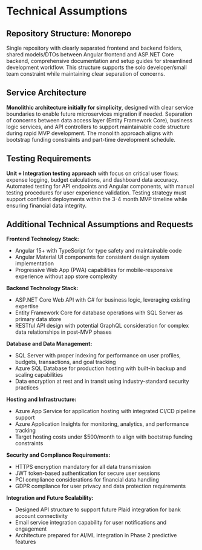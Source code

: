 # Technical Assumptions

## Repository Structure: Monorepo
Single repository with clearly separated frontend and backend folders, shared models/DTOs between Angular frontend and ASP.NET Core backend, comprehensive documentation and setup guides for streamlined development workflow. This structure supports the solo developer/small team constraint while maintaining clear separation of concerns.

## Service Architecture
**Monolithic architecture initially for simplicity**, designed with clear service boundaries to enable future microservices migration if needed. Separation of concerns between data access layer (Entity Framework Core), business logic services, and API controllers to support maintainable code structure during rapid MVP development. The monolith approach aligns with bootstrap funding constraints and part-time development schedule.

## Testing Requirements
**Unit + Integration testing approach** with focus on critical user flows: expense logging, budget calculations, and dashboard data accuracy. Automated testing for API endpoints and Angular components, with manual testing procedures for user experience validation. Testing strategy must support confident deployments within the 3-4 month MVP timeline while ensuring financial data integrity.

## Additional Technical Assumptions and Requests

**Frontend Technology Stack:**
- Angular 15+ with TypeScript for type safety and maintainable code
- Angular Material UI components for consistent design system implementation
- Progressive Web App (PWA) capabilities for mobile-responsive experience without app store complexity

**Backend Technology Stack:**
- ASP.NET Core Web API with C# for business logic, leveraging existing expertise
- Entity Framework Core for database operations with SQL Server as primary data store
- RESTful API design with potential GraphQL consideration for complex data relationships in post-MVP phases

**Database and Data Management:**
- SQL Server with proper indexing for performance on user profiles, budgets, transactions, and goal tracking
- Azure SQL Database for production hosting with built-in backup and scaling capabilities
- Data encryption at rest and in transit using industry-standard security practices

**Hosting and Infrastructure:**
- Azure App Service for application hosting with integrated CI/CD pipeline support
- Azure Application Insights for monitoring, analytics, and performance tracking
- Target hosting costs under $500/month to align with bootstrap funding constraints

**Security and Compliance Requirements:**
- HTTPS encryption mandatory for all data transmission
- JWT token-based authentication for secure user sessions
- PCI compliance considerations for financial data handling
- GDPR compliance for user privacy and data protection requirements

**Integration and Future Scalability:**
- Designed API structure to support future Plaid integration for bank account connectivity
- Email service integration capability for user notifications and engagement
- Architecture prepared for AI/ML integration in Phase 2 predictive features
